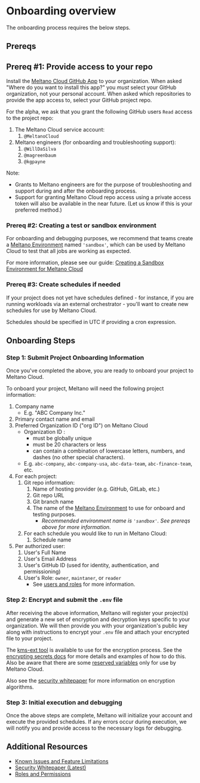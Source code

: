 # Onboarding overview

The onboarding process requires the below steps.

## Prereqs

## Prereq #1: Provide access to your repo

Install the [Meltano Cloud GitHub App](https://github.com/apps/meltano-cloud) to your organization.
When asked "Where do you want to install this app?" you _must_ select your GitHub organization, not your personal account.
When asked which repositories to provide the app access to, select your GitHub project repo.

For the alpha, we ask that you grant the following GitHub users `Read` access to the project repo:

1. The Meltano Cloud service account:
   1. `@MeltanoCloud`
1. Meltano engineers (for onboarding and troubleshooting support):
   1. `@WillDaSilva`
   1. `@magreenbaum`
   1. `@kgpayne`

Note:

- Grants to Meltano engineers are for the purpose of troubleshooting and support during and after the onboarding process.
- Support for granting Meltano Cloud repo access using a private access token will also be available in the near future. (Let us know if this is your preferred method.)

### Prereq #2: Creating a test or sandbox environment

For onboarding and debugging purposes, we recommend that teams create a [Meltano Environment](https://docs.meltano.com/concepts/environments) named `'sandbox'`, which can be used by Meltano Cloud to test that all jobs are working as expected.

For more information, please see our guide: [Creating a Sandbox Environment for Meltano Cloud](sandbox_environments.md)

### Prereq #3: Create schedules if needed

If your project does not yet have schedules defined - for instance, if you are running workloads via an external orchestrator - you'll want to create new schedules for use by Meltano Cloud.

Schedules should be specified in UTC if providing a cron expression.

## Onboarding Steps

### Step 1: Submit Project Onboarding Information

Once you've completed the above, you are ready to onboard your project to Meltano Cloud.

To onboard your project, Meltano will need the following project information:

1. Company name
   - E.g. "ABC Company Inc."
1. Primary contact name and email
1. Preferred Organization ID ("org ID") on Meltano Cloud
   - Organization ID :
     - must be globally unique
     - must be 20 characters or less
     - can contain a combination of lowercase letters, numbers, and dashes (no other special characters).
   - E.g. `abc-company`, `abc-company-usa`, `abc-data-team`, `abc-finance-team`, etc.
1. For each project:
   1. Git repo information:
      1. Name of hosting provider (e.g. GitHub, GitLab, etc.)
      1. Git repo URL
      1. Git branch name
      1. The name of the [Meltano Environment](https://docs.meltano.com/concepts/environments) to use for onboard and testing purposes.
         - _Recommended environment name is `'sandbox'`. See prereqs above for more information._
   1. For each schedule you would like to run in Meltano Cloud:
      1. Schedule name
1. Per authorized user:
   1. User's Full Name
   1. User's Email Address
   1. User's GitHub ID (used for identity, authentication, and permissioning)
   1. User's Role: `owner`, `maintaner`, or `reader`
      - See [users and roles](roles_and_permissions.md) for more information.

### Step 2: Encrypt and submit the `.env` file

After receiving the above information, Meltano will register your project(s) and generate a new set of encryption and decryption keys specific to your organization. We will then provide you with your organization's public key along with instructions to encrypt your `.env` file and attach your encrypted file to your project.

The [kms-ext tool](https://github.com/meltano/kms-ext) is available to use for the encryption process.
See the [encrypting secrets docs](encrypting_secrets.md) for more details and examples of how to do this.
Also be aware that there are some [reserved variables](https://github.com/meltano/cloud-docs/blob/main/docs/reserved_variables.md) only for use by Meltano Cloud.

Also see the [security whitepaper](security.md) for more information on encryption algorithms.

### Step 3: Initial execution and debugging

Once the above steps are complete, Meltano will initialize your account and execute the provided schedules. If any errors occur during execution, we will notify you and provide access to the necessary logs for debugging.

## Additional Resources

- [Known Issues and Feature Limitations](known_issues.md)
- [Security Whitepaper (Latest)](security.md)
- [Roles and Permissions](roles_and_permissions.md)
